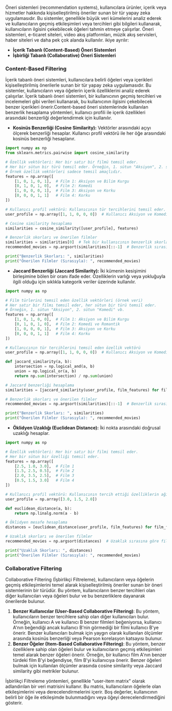   
Öneri sistemleri (recommendation systems), kullanıcılara ürünler, içerik veya hizmetler hakkında kişiselleştirilmiş öneriler sunan bir tür yapay zeka uygulamasıdır. Bu sistemler, genellikle büyük veri kümelerini analiz ederek ve kullanıcıların geçmiş etkileşimleri veya tercihleri gibi bilgileri kullanarak, kullanıcıların ilgisini çekebilecek öğeleri tahmin etmeye çalışırlar. Öneri sistemleri, e-ticaret siteleri, video akış platformları, müzik akış servisleri, haber siteleri ve daha pek çok alanda kullanılır. ikiye ayrılır:
- **İçerik Tabanlı (Content-Based) Öneri Sistemleri**
- **İşbirliği Tabanlı (Collaborative)  Öneri Sistemleri**

### Content-Based Filtering
İçerik tabanlı öneri sistemleri, kullanıcılara belirli öğeleri veya içerikleri kişiselleştirilmiş önerilerle sunan bir tür yapay zeka uygulamasıdır. Bu sistemler, kullanıcıların veya öğelerin içerik özelliklerini analiz ederek çalışırlar. İçerik tabanlı öneri sistemleri, bir kullanıcının geçmiş tercihleri ve incelemeleri gibi verileri kullanarak, bu kullanıcının ilgisini çekebilecek benzer içerikleri önerir.Content-based öneri sistemlerinde kullanılan benzerlik hesaplama yöntemleri, kullanıcı profili ile içerik özellikleri arasındaki benzerliği değerlendirmek için kullanılır.

- **Kosinüs Benzerliği (Cosine Similarity):** Vektörler arasındaki açıyı ölçerek benzerliği hesaplar. Kullanıcı profil vektörü ile her öğe arasındaki kosinüs benzerliği hesaplanır.

```python
import numpy as np
from sklearn.metrics.pairwise import cosine_similarity

# Özellik vektörleri: Her bir satır bir filmü temsil eder.
# Her bir sütun bir türü temsil eder. Örneğin, 1. sütun "Aksiyon", 2. sütun "Komedi" vb.
# Örnek özellik vektörleri sadece temsil amaçlıdır.
features = np.array([
    [1, 0, 1, 0, 1],  # Film 1: Aksiyon ve Bilim Kurgu
    [0, 1, 0, 1, 0],  # Film 2: Komedi
    [1, 0, 0, 0, 1],  # Film 3: Aksiyon ve Korku
    [0, 0, 0, 1, 1]   # Film 4: Korku
])

# Kullanıcı profil vektörü: Kullanıcının tür tercihlerini temsil eder.
user_profile = np.array([1, 1, 0, 0, 0])  # Kullanıcı Aksiyon ve Komedi filmlerini sever.

# Cosine similarity hesaplama
similarities = cosine_similarity([user_profile], features)

# Benzerlik skorları ve önerilen filmler
similarities = similarities[0]  # Tek bir kullanıcının benzerlik skorları
recommended_movies = np.argsort(similarities)[::-1]  # Benzerlik sırasına göre filmleri sırala

print("Benzerlik Skorları: ", similarities)
print("Önerilen Filmler (Sırasıyla): ", recommended_movies)
```

- **Jaccard Benzerliği (Jaccard Similarity):** İki kümenin kesişimini birleşimine bölen bir oranı ifade eder. Özelliklerin varlığı veya yokluğuyla ilgili olduğu için sıklıkla kategorik veriler üzerinde kullanılır.

```python
import numpy as np

# Film türlerini temsil eden özellik vektörleri (örnek veri)
# Her satır bir filmı temsil eder, her sütun bir türü temsil eder.
# Örneğin, 1. sütun "Aksiyon", 2. sütun "Komedi" vb.
features = np.array([
    [1, 0, 1, 0, 0],  # Film 1: Aksiyon ve Bilim Kurgu
    [0, 1, 0, 1, 0],  # Film 2: Komedi ve Romantik
    [1, 0, 0, 0, 1],  # Film 3: Aksiyon ve Korku
    [0, 0, 0, 1, 1]   # Film 4: Korku
])

# Kullanıcının tür tercihlerini temsil eden özellik vektörü
user_profile = np.array([1, 1, 0, 0, 0])  # Kullanıcı Aksiyon ve Komedi filmlerini sever.

def jaccard_similarity(a, b):
    intersection = np.logical_and(a, b)
    union = np.logical_or(a, b)
    return np.sum(intersection) / np.sum(union)

# Jaccard benzerliği hesaplama
similarities = [jaccard_similarity(user_profile, film_features) for film_features in features]

# Benzerlik skorları ve önerilen filmler
recommended_movies = np.argsort(similarities)[::-1]  # Benzerlik sırasına göre filmleri sırala

print("Benzerlik Skorları: ", similarities)
print("Önerilen Filmler (Sırasıyla): ", recommended_movies)
```

- **Öklidyen Uzaklığı (Euclidean Distance):** İki nokta arasındaki doğrusal uzaklığı hesaplar.

```python
import numpy as np

# Özellik vektörleri: Her bir satır bir filmi temsil eder.
# Her bir sütun bir özelliği temsil eder.
features = np.array([
    [2.5, 1.0, 3.0],  # Film 1
    [1.5, 2.5, 0.5],  # Film 2
    [2.0, 3.5, 2.5],  # Film 3
    [0.5, 1.5, 3.0]   # Film 4
])

# Kullanıcı profil vektörü: Kullanıcının tercih ettiği özelliklerin ağırlıklarını içerir.
user_profile = np.array([3.0, 1.5, 2.0])

def euclidean_distance(a, b):
    return np.linalg.norm(a - b)

# Öklidyen mesafe hesaplama
distances = [euclidean_distance(user_profile, film_features) for film_features in features]

# Uzaklık skorları ve önerilen filmler
recommended_movies = np.argsort(distances)  # Uzaklık sırasına göre filmleri sırala

print("Uzaklık Skorları: ", distances)
print("Önerilen Filmler (Sırasıyla): ", recommended_movies)
```

### Collaborative Filtering

Collaborative Filtering (İşbirlikçi Filtreleme), kullanıcıların veya öğelerin geçmiş etkileşimlerini temel alarak kişiselleştirilmiş öneriler sunan bir öneri sistemlerinin bir türüdür. Bu yöntem, kullanıcıların benzer tercihleri olan diğer kullanıcıları veya öğeleri bulur ve bu benzerliklere dayanarak önerilerde bulunur.

1. **Benzer Kullanıcılar (User-Based Collaborative Filtering)**: Bu yöntem, kullanıcıların benzer tercihlere sahip olan diğer kullanıcıları bulur. Örneğin, kullanıcı A ve kullanıcı B benzer filmleri beğeniyorsa, kullanıcı A'nın beğendiği ancak kullanıcı B'nin görmediği bir filmi kullanıcı B'ye önerir. Benzer kullanıcıları bulmak için yaygın olarak kullanılan ölçümler arasında kosinüs benzerliği veya Pearson korelasyon katsayısı bulunur.    
2. **Benzer Öğeler (Item-Based Collaborative Filtering)**: Bu yöntem, benzer özelliklere sahip olan öğeleri bulur ve kullanıcıların geçmiş etkileşimleri temel alarak benzer öğeleri önerir. Örneğin, bir kullanıcı film A'nın benzer türdeki film B'yi beğendiyse, film B'yi kullanıcıya önerir. Benzer öğeleri bulmak için kullanılan ölçümler arasında cosine similarity veya Jaccard similarity gibi metrikler bulunur.

İşbirlikçi Filtreleme yöntemleri, genellikle "user-item matrix" olarak adlandırılan bir veri matrisini kullanır. Bu matris, kullanıcıların öğelerle olan etkileşimlerini veya derecelendirmelerini içerir. Boş değerler, kullanıcının belirli bir öğe ile etkileşimde bulunmadığını veya öğeyi derecelendirmediğini gösterir.